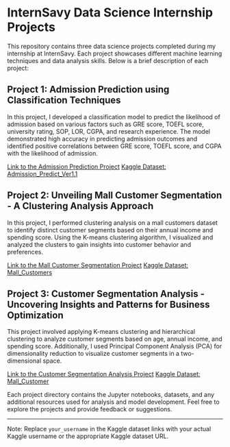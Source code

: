 # InternSavy Data Science Internship Projects

This repository contains three data science projects completed during my internship at InternSavy. Each project showcases different machine learning techniques and data analysis skills. Below is a brief description of each project:

## Project 1: Admission Prediction using Classification Techniques

In this project, I developed a classification model to predict the likelihood of admission based on various factors such as GRE score, TOEFL score, university rating, SOP, LOR, CGPA, and research experience. The model demonstrated high accuracy in predicting admission outcomes and identified positive correlations between GRE score, TOEFL score, and CGPA with the likelihood of admission.

[Link to the Admission Prediction Project](https://github.com/khushiagrawal22/Internsavy_Data_Science_Projects/blob/main/Task_1%20University%20Admission%20Prediction%20with%20Classification%20Modeling.ipynb)
[Kaggle Dataset: Admission_Predict_Ver1.1](https://www.kaggle.com/your_username/admission-predict-ver11)

## Project 2: Unveiling Mall Customer Segmentation - A Clustering Analysis Approach

In this project, I performed clustering analysis on a mall customers dataset to identify distinct customer segments based on their annual income and spending score. Using the K-means clustering algorithm, I visualized and analyzed the clusters to gain insights into customer behavior and preferences.

[Link to the Mall Customer Segmentation Project](https://github.com/your_username/mall_customer_segmentation)
[Kaggle Dataset: Mall_Customers](https://www.kaggle.com/your_username/mall-customers)

## Project 3: Customer Segmentation Analysis - Uncovering Insights and Patterns for Business Optimization

This project involved applying K-means clustering and hierarchical clustering to analyze customer segments based on age, annual income, and spending score. Additionally, I used Principal Component Analysis (PCA) for dimensionality reduction to visualize customer segments in a two-dimensional space.

[Link to the Customer Segmentation Analysis Project](https://github.com/your_username/customer_segmentation_analysis)
[Kaggle Dataset: Mall_Customer](https://www.kaggle.com/your_username/mall-customer)

Each project directory contains the Jupyter notebooks, datasets, and any additional resources used for analysis and model development. Feel free to explore the projects and provide feedback or suggestions.

---

Note: Replace `your_username` in the Kaggle dataset links with your actual Kaggle username or the appropriate Kaggle dataset URL.

